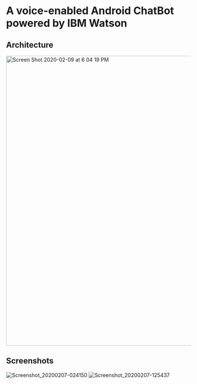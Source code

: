 # A voice-enabled Android ChatBot powered by IBM Watson

## Architecture

<img width="791" alt="Screen Shot 2020-02-09 at 6 04 19 PM" src="https://user-images.githubusercontent.com/15332386/74103604-cd387c80-4b66-11ea-83d5-3b09e5ba57f9.png">

## Screenshots
![Screenshot_20200207-024150](https://user-images.githubusercontent.com/15332386/74103701-c3634900-4b67-11ea-8317-4f6747ab0e48.jpg)
![Screenshot_20200207-125437](https://user-images.githubusercontent.com/15332386/74103704-c52d0c80-4b67-11ea-80b7-3c386912b641.jpg)



